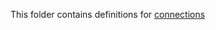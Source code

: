 This folder contains definitions for [connections](https://docops.ca.com/ca-live-api-creator/4-0/en/creating-listeners/create-connections)